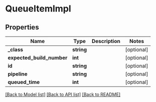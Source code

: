 # QueueItemImpl

## Properties
Name | Type | Description | Notes
------------ | ------------- | ------------- | -------------
**_class** | **string** |  | [optional] 
**expected_build_number** | **int** |  | [optional] 
**id** | **string** |  | [optional] 
**pipeline** | **string** |  | [optional] 
**queued_time** | **int** |  | [optional] 

[[Back to Model list]](../README.md#documentation-for-models) [[Back to API list]](../README.md#documentation-for-api-endpoints) [[Back to README]](../README.md)


